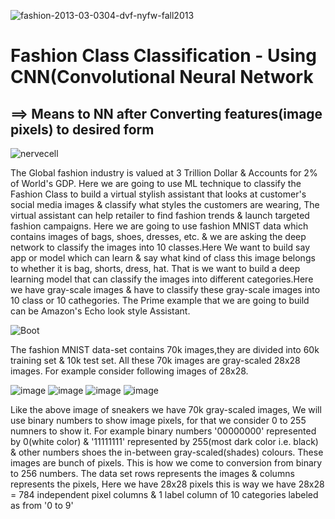 ![fashion-2013-03-0304-dvf-nyfw-fall2013](https://user-images.githubusercontent.com/47801267/70408584-b2666080-1a6e-11ea-9279-a7f49b9d8bcf.gif)
# Fashion Class Classification - Using CNN(Convolutional Neural Network
## ==> Means to NN after Converting features(image pixels) to desired form
![nervecell](https://user-images.githubusercontent.com/47801267/70408760-53edb200-1a6f-11ea-9350-44cebc027473.gif)

The Global fashion industry is valued at 3 Trillion Dollar & Accounts for 2% of World's GDP. Here we are going to use ML technique to classify the Fashion Class to build a virtual stylish assistant that looks at customer's social media images & classify what styles the customers are wearing, The virtual assistant can help retailer to find fashion trends & launch targeted fashion campaigns. Here we are going to use fashion MNIST data which contains images of bags, shoes, dresses, etc. & we are asking the deep network to classify the images into 10 classes.Here We want to build say app or model which can learn & say what kind of class this image belongs to whether it is bag, shorts, dress, hat. That is we want to build a deep learning model that can classify the images into different categories.Here we have gray-scale images & have to classify these gray-scale images into 10 class or 10 cathegories. The Prime example that we are going to build can be Amazon's Echo look style Assistant.

![Boot](https://user-images.githubusercontent.com/47801267/70408772-61a33780-1a6f-11ea-8d9a-961135b668ee.gif)

The fashion MNIST data-set contains 70k images,they are divided into 60k training set & 10k test set. All these 70k images are gray-scaled 28x28 images. For example consider following images of 28x28.

![image](https://user-images.githubusercontent.com/47801267/70408789-74b60780-1a6f-11ea-918c-64017849ab88.png)
![image](https://user-images.githubusercontent.com/47801267/70408796-797abb80-1a6f-11ea-84c6-768b732839ba.png)
![image](https://user-images.githubusercontent.com/47801267/70408807-7e3f6f80-1a6f-11ea-93c4-ebffce8589c3.png)
![image](https://user-images.githubusercontent.com/47801267/70408813-813a6000-1a6f-11ea-8272-74e03ff8cec8.png)

Like the above image of sneakers we have 70k gray-scaled images, We will use binary numbers to show image pixels, for that we consider 0 to 255 numners to show it. For example binary numbers '00000000' represented by 0(white color) & '11111111' represented by 255(most dark color i.e. black) & other numbers shoes the in-between gray-scaled(shades) colours. These images are bunch of pixels. This is how we come to conversion from binary to 256 numbers. The data set rows represents the images & columns represents the pixels, Here we have 28x28 pixels this is way we have 28x28 = 784 independent pixel columns & 1 label column of 10 categories labeled as from '0 to 9'
